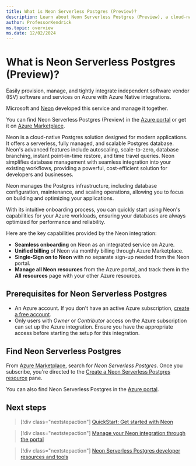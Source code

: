 ```yaml
---
title: What is Neon Serverless Postgres (Preview)?
description: Learn about Neon Serverless Postgres (Preview), a cloud-native Postgres solution designed for modern applications, in Azure Marketplace.
author: ProfessorKendrick
ms.topic: overview
ms.date: 12/02/2024
---
```


# What is Neon Serverless Postgres (Preview)?

Easily provision, manage, and tightly integrate independent software vendor (ISV) software and services on Azure with Azure Native integrations. 

Microsoft and [Neon](https://neon.tech/) developed this service and manage it together.

You can find Neon Serverless Postgres (Preview) in the [Azure portal](https://portal.azure.com/) or get it on [Azure Marketplace](https://azuremarketplace.microsoft.com/).

Neon is a cloud-native Postgres solution designed for modern applications. It offers a serverless, fully managed, and scalable Postgres database. 
Neon's advanced features include autoscaling, scale-to-zero, database branching, instant point-in-time restore, and time travel queries. 
Neon simplifies database management with seamless integration into your existing workflows, providing a powerful, cost-efficient solution for developers and businesses.  

Neon manages the Postgres infrastructure, including database configuration, maintenance, and scaling operations, allowing you to focus on building and optimizing your applications. 

With its intuitive onboarding process, you can quickly start using Neon's capabilities for your Azure workloads, ensuring your databases are always optimized for performance and reliability.  

Here are the key capabilities provided by the Neon integration:

- **Seamless onboarding** on Neon as an integrated service on Azure.
- **Unified billing** of Neon via monthly billing through Azure Marketplace.
- **Single-Sign on to Neon** with no separate sign-up needed from the Neon portal.
- **Manage all Neon resources** from the Azure portal, and track them in the **All resources** page with your other Azure resources.

## Prerequisites for Neon Serverless Postgres

- An Azure account. If you don't have an active Azure subscription, [create a free account](https://azure.microsoft.com/free/).
- Only users with _Owner_ or _Contributor_ access on the Azure subscription can set up the Azure integration. Ensure you have the appropriate access before starting the setup for this integration.

## Find Neon Serverless Postgres

From [Azure Marketplace](https://azuremarketplace.microsoft.com/), search for _Neon Serverless Postgres_. Once you subscribe, you're directed to the [Create a Neon Serverless Postgres resource](create.md#create-a-neon-serverless-postgres-resource) pane.

You can also find Neon Serverless Postgres in the [Azure portal](https://portal.azure.com/).

## Next steps
> [!div class="nextstepaction"]
> [QuickStart: Get started with Neon](create.md)

> [!div class="nextstepaction"]
> [Manage your Neon integration through the portal](manage.md)

> [!div class="nextstepaction"]
> [Neon Serverless Postgres developer resources and tools](tools.md)
